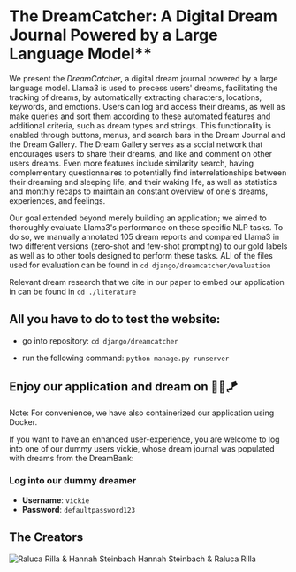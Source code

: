 # The DreamCatcher: A Digital Dream Journal Powered by a Large Language Model**

We present the _DreamCatcher_, a digital dream journal powered by a large language model. Llama3 is used to process users' dreams, facilitating the tracking of dreams, by automatically extracting characters, locations, keywords, and emotions. Users can log and access their dreams, as well as make queries and sort them according to these automated features and additional criteria, such as dream types and strings. This functionality is enabled through buttons, menus, and search bars in the Dream Journal and the Dream Gallery. The Dream Gallery serves as a social network that encourages users to share their dreams, and like and comment on other users dreams. Even more features include similarity search, having complementary questionnaires to potentially find interrelationships between their dreaming and sleeping life, and their waking life, as well as statistics and monthly recaps to maintain an constant overview of one's dreams, experiences, and feelings. 

Our goal extended beyond merely building an application; we aimed to thoroughly evaluate Llama3's performance on these specific NLP tasks. To do so, we manually annotated 105 dream reports and compared Llama3 in two different versions (zero-shot and few-shot prompting) to our gold labels as well as to other tools designed to perform these tasks. ALl of the files used for evaluation can be found in ```cd django/dreamcatcher/evaluation```

Relevant dream research that we cite in our paper to embed our application in can be found in  ```cd ./literature```



## All you have to do to test the website: 

- go into repository: 
```cd django/dreamcatcher```

- run the following command: 
```python manage.py runserver```

## Enjoy our application and dream on 💫🫧🪁

Note: For convenience, we have also containerized our application using Docker.

If you want to have an enhanced user-experience, you are welcome to log into one of our dummy users vickie, whose dream journal was populated with dreams from the DreamBank:

### Log into our dummy dreamer
- **Username**: `vickie`  
- **Password**: `defaultpassword123`

## The Creators
![Raluca Rilla & Hannah Steinbach](django/dreamcatcher/static/images/creators.jpg)
Hannah Steinbach & Raluca Rilla